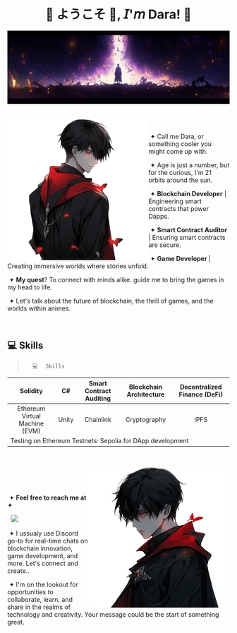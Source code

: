  <h1 align="center">💠 ようこそ 👋, 𝘐'𝘮 Dara! 💠</h1>

<div align="center">
  <img  src=assets/header.png />
 
</div>
<br>

<div>
 <div>
  <img width="320" height="320" src="assets/firstcharacter.png" align="left">
    <p align="right"/>

   &nbsp;
   
   &nbsp;&#10022; Call me Dara, or something cooler you might come up with.

   &nbsp;&#10022; Age is just a number, but for the curious, I'm 21 orbits around the sun.

   &nbsp;&#10022; **Blockchain Developer** | Engineering smart contracts that power Dapps.

   &nbsp;&#10022; **Smart Contract Auditor** | Ensuring smart contracts are secure.

   &nbsp;&#10022; **Game Developer** | Creating immersive worlds where stories unfold.

   &nbsp;&#10022; **My quest**? To connect with minds alike. guide me to bring the games in my head to life.

   &nbsp;&#10022; Let's talk about the future of blockchain, the thrill of games, and the worlds within animes.
   
   
    
   </div>
  </div>
  
  <br clear="all"/>
 
## 💻 Skills

> <code>⠀⠀💻⠀⠀Skills⠀⠀</code>

<div align="center">

<table>
<thead>
<tr>
<th>Solidity</th>
<th>C#</th>
<th>Smart Contract Auditing</th>
<th>Blockchain Architecture</th>
<th>Decentralized Finance (DeFi)</th>
</tr>
</thead>
<tbody>
<tr>
<td align="center">Ethereum Virtual Machine (EVM)</td>
<td>Unity</td>
<td align="center">Chainlink</td>
<td align="center">Cryptography</td>
<td align="center">IPFS</td>
</tr>
<tr>
<td colspan="5">Testing on Ethereum Testnets: Sepolia for DApp development</td>
</tr>
</tbody>
</table>

</div>
<br clear="all"/>

<div>
 <div>
  <img width="320" height="320" src="assets/sui.png" align="right">
  <p align="left">

   &nbsp;
   
   &nbsp;
    
   &nbsp;&#10022; **Feel free to reach me at** &#10022;

   &nbsp; 
   <a href="https://discord.com/users/656542704309764162" target="_blank"><img src="https://img.shields.io/badge/discord-%237289DA.svg?&style=for-the-badge&logo=discord&logoColor=white" /></a>

   &nbsp;&#10022; I ussualy use Discord go-to for real-time chats on blockchain innovation, game development, and more. Let's connect and create..
   
   &nbsp;&#10022; I'm on the lookout for opportunities to collaborate, learn, and share in the realms of technology and creativity. Your message could be the start of something great.
   
  </p>
 </div>
</div>






